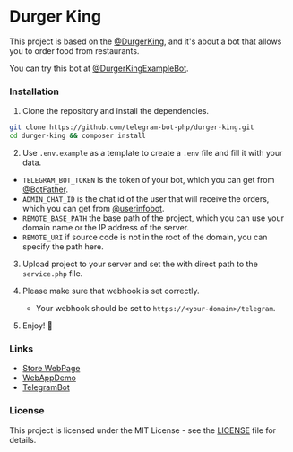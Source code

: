 # Durger King
This project is based on the [@DurgerKing](https://t.me/DurgerKingBot), and it's about a bot that allows you to order food from restaurants.

You can try this bot at [@DurgerKingExampleBot](https://t.me/DurgerKingExampleBot).


### Installation

1. Clone the repository and install the dependencies.

```bash
git clone https://github.com/telegram-bot-php/durger-king.git
cd durger-king && composer install
```

2. Use `.env.example` as a template to create a `.env` file and fill it with your data.
  - `TELEGRAM_BOT_TOKEN` is the token of your bot, which you can get from [@BotFather](https://t.me/BotFather).
  - `ADMIN_CHAT_ID` is the chat id of the user that will receive the orders, which you can get from [@userinfobot](https://t.me/userinfobot).
  - `REMOTE_BASE_PATH` the base path of the project, which you can use your domain name or the IP address of the server.
  - `REMOTE_URI` if source code is not in the root of the domain, you can specify the path here.

3. Upload project to your server and set the with direct path to the `service.php` file.

4. Please make sure that webhook is set correctly.
   - Your webhook should be set to `https://<your-domain>/telegram`.

5. Enjoy! 🎉


### Links

- [Store WebPage](https://apps.litehex.com/durger-king/public/)
- [WebAppDemo](https://apps.litehex.com/durger-king/public/demo.php)
- [TelegramBot](https://t.me/DurgerKingExampleBot)

### License

This project is licensed under the MIT License - see the [LICENSE](LICENSE) file for details.